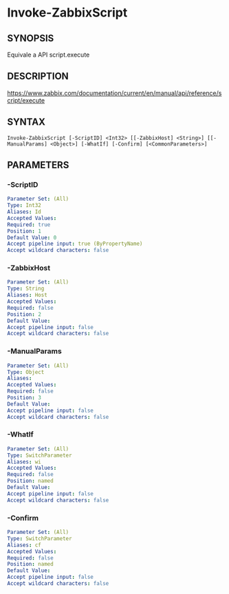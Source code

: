 ﻿---
external help file: PowerZabbix-help.xml
schema: 2.0.0
---

# Invoke-ZabbixScript

## SYNOPSIS <!--!= @#Synop !-->
Equivale a API script.execute

## DESCRIPTION <!--!= @#Desc !-->
https://www.zabbix.com/documentation/current/en/manual/api/reference/script/execute

## SYNTAX <!--!= @#Syntax !-->

```
Invoke-ZabbixScript [-ScriptID] <Int32> [[-ZabbixHost] <String>] [[-ManualParams] <Object>] [-WhatIf] [-Confirm] [<CommonParameters>]
```

## PARAMETERS <!--!= @#Params !-->

### -ScriptID

```yml
Parameter Set: (All)
Type: Int32
Aliases: Id
Accepted Values: 
Required: true
Position: 1
Default Value: 0
Accept pipeline input: true (ByPropertyName)
Accept wildcard characters: false
```

### -ZabbixHost

```yml
Parameter Set: (All)
Type: String
Aliases: Host
Accepted Values: 
Required: false
Position: 2
Default Value: 
Accept pipeline input: false
Accept wildcard characters: false
```

### -ManualParams

```yml
Parameter Set: (All)
Type: Object
Aliases: 
Accepted Values: 
Required: false
Position: 3
Default Value: 
Accept pipeline input: false
Accept wildcard characters: false
```

### -WhatIf

```yml
Parameter Set: (All)
Type: SwitchParameter
Aliases: wi
Accepted Values: 
Required: false
Position: named
Default Value: 
Accept pipeline input: false
Accept wildcard characters: false
```

### -Confirm

```yml
Parameter Set: (All)
Type: SwitchParameter
Aliases: cf
Accepted Values: 
Required: false
Position: named
Default Value: 
Accept pipeline input: false
Accept wildcard characters: false
```